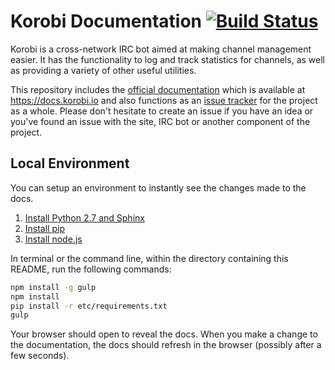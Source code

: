 # Korobi Documentation [![Build Status](https://travis-ci.org/korobi/Korobi.svg?branch=master)](https://travis-ci.org/korobi/Korobi)

Korobi is a cross-network IRC bot aimed at making channel management easier. It has the functionality to log and track statistics for channels, as well as providing a variety of other useful utilities.

This repository includes the [official documentation](https://github.com/korobi/Korobi/tree/master/source) which is available at https://docs.korobi.io and also functions as an [issue tracker](https://github.com/korobi/Korobi/issues) for the project as a whole. Please don't hesitate to create an issue if you have an idea or you've found an issue with the site, IRC bot or another component of the project.

## Local Environment

You can setup an environment to instantly see the changes made to the docs.

1. [Install Python 2.7 and Sphinx](http://sphinx-doc.org/latest/install.html)
2. [Install pip](https://pip.pypa.io/en/latest/installing.html)
3. [Install node.js](http://nodejs.org/download/)

In terminal or the command line, within the directory containing this README, run the following commands:

```bash
npm install -g gulp
npm install
pip install -r etc/requirements.txt
gulp
```

Your browser should open to reveal the docs. When you make a change to the documentation, the docs should refresh in the browser (possibly after a few seconds).
